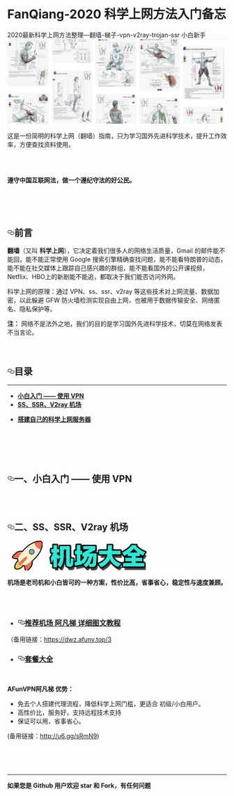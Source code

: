 # FanQiang-2020 科学上网方法入门备忘
2020最新科学上网方法整理—翻墙-梯子-vpn-v2ray-trojan-ssr 小白新手
<a target="_blank" rel="noopener noreferrer" href="https://github.com/elvischao/FanQiang/blob/master/img/pinterest.png"><img src="https://github.com/elvischao/FanQiang/blob/master/img/pinterest.png" alt="" style="max-width:100%;"></a>
<p>这是一份简明的科学上网（翻墙）指南，只为学习国外先进科学技术，提升工作效率，方便查找资料使用。</p>
<br>
<br>
<p><strong>遵守中国互联网法，做一个遵纪守法的好公民。</strong></p>
<br>
<br>
<br>
<h2><a id="user-content-前言" class="anchor" aria-hidden="true" href="#前言"><svg class="octicon octicon-link" viewBox="0 0 16 16" version="1.1" width="16" height="16" aria-hidden="true"><path fill-rule="evenodd" d="M4 9h1v1H4c-1.5 0-3-1.69-3-3.5S2.55 3 4 3h4c1.45 0 3 1.69 3 3.5 0 1.41-.91 2.72-2 3.25V8.59c.58-.45 1-1.27 1-2.09C10 5.22 8.98 4 8 4H4c-.98 0-2 1.22-2 2.5S3 9 4 9zm9-3h-1v1h1c1 0 2 1.22 2 2.5S13.98 12 13 12H9c-.98 0-2-1.22-2-2.5 0-.83.42-1.64 1-2.09V6.25c-1.09.53-2 1.84-2 3.25C6 11.31 7.55 13 9 13h4c1.45 0 3-1.69 3-3.5S14.5 6 13 6z"></path></svg></a>前言</h2>
<p><strong>翻墙</strong>（又叫 <strong>科学上网</strong>），它决定着我们很多人的网络生活质量，Gmail 的邮件能不能回，能不能正常使用 Google 搜索引擎精确查找问题，能不能看特朗普的动态，能不能在社交媒体上跟踪自己感兴趣的群组，能不能看国外的公开课视频，Netflix、HBO上的新剧能不能追，都取决于我们能否访问外网。</p>
<p>科学上网的原理：通过 VPN、ss、ssr、v2ray 等这些技术对上网流量、数据加密，以此躲避 GFW 防火墙检测实现自由上网，也被用于数据传输安全、网络匿名、隐私保护等。</p>
<p><strong>注：</strong> 网络不是法外之地，我们的目的是学习国外先进科学技术，切莫在网络发表不当言论。
<br>
<br>
<br></p>
<h2><a id="user-content-目录" class="anchor" aria-hidden="true" href="#目录"><svg class="octicon octicon-link" viewBox="0 0 16 16" version="1.1" width="16" height="16" aria-hidden="true"><path fill-rule="evenodd" d="M4 9h1v1H4c-1.5 0-3-1.69-3-3.5S2.55 3 4 3h4c1.45 0 3 1.69 3 3.5 0 1.41-.91 2.72-2 3.25V8.59c.58-.45 1-1.27 1-2.09C10 5.22 8.98 4 8 4H4c-.98 0-2 1.22-2 2.5S3 9 4 9zm9-3h-1v1h1c1 0 2 1.22 2 2.5S13.98 12 13 12H9c-.98 0-2-1.22-2-2.5 0-.83.42-1.64 1-2.09V6.25c-1.09.53-2 1.84-2 3.25C6 11.31 7.55 13 9 13h4c1.45 0 3-1.69 3-3.5S14.5 6 13 6z"></path></svg></a>目录</h2>
<hr>
<ul>
<li><a href="#1"><strong>小白入门 —— 使用 VPN</strong></a></li>
<li><a href="#2"><strong>SS、SSR、V2ray 机场</strong></a></li>
</ul>

<ul>
<li><a href="#3"><strong>搭建自己的科学上网服务器</strong></a></li>
</ul>
<br>
<br>
<br>
<br>
<h2><a id="user-content-一小白入门--使用-vpn" class="anchor" aria-hidden="true" href="#一小白入门--使用-vpn"><svg class="octicon octicon-link" viewBox="0 0 16 16" version="1.1" width="16" height="16" aria-hidden="true"><path fill-rule="evenodd" d="M4 9h1v1H4c-1.5 0-3-1.69-3-3.5S2.55 3 4 3h4c1.45 0 3 1.69 3 3.5 0 1.41-.91 2.72-2 3.25V8.59c.58-.45 1-1.27 1-2.09C10 5.22 8.98 4 8 4H4c-.98 0-2 1.22-2 2.5S3 9 4 9zm9-3h-1v1h1c1 0 2 1.22 2 2.5S13.98 12 13 12H9c-.98 0-2-1.22-2-2.5 0-.83.42-1.64 1-2.09V6.25c-1.09.53-2 1.84-2 3.25C6 11.31 7.55 13 9 13h4c1.45 0 3-1.69 3-3.5S14.5 6 13 6z"></path></svg></a><span id="user-content-1">一、小白入门 —— 使用 VPN</span></h2>
<br>
<br>
<h2><a id="user-content-二ssssrv2ray-机场" class="anchor" aria-hidden="true" href="#二ssssrv2ray-机场"><svg class="octicon octicon-link" viewBox="0 0 16 16" version="1.1" width="16" height="16" aria-hidden="true"><path fill-rule="evenodd" d="M4 9h1v1H4c-1.5 0-3-1.69-3-3.5S2.55 3 4 3h4c1.45 0 3 1.69 3 3.5 0 1.41-.91 2.72-2 3.25V8.59c.58-.45 1-1.27 1-2.09C10 5.22 8.98 4 8 4H4c-.98 0-2 1.22-2 2.5S3 9 4 9zm9-3h-1v1h1c1 0 2 1.22 2 2.5S13.98 12 13 12H9c-.98 0-2-1.22-2-2.5 0-.83.42-1.64 1-2.09V6.25c-1.09.53-2 1.84-2 3.25C6 11.31 7.55 13 9 13h4c1.45 0 3-1.69 3-3.5S14.5 6 13 6z"></path></svg></a><span id="user-content-2">二、SS、SSR、V2ray 机场</span></h2>
<p><a target="_blank" rel="noopener noreferrer" href="https://github.com/elvischao/FanQiang/blob/master/img/jcdq.png"><img src="https://github.com/elvischao/FanQiang/blob/master/img/jcdq.png" alt="" style="max-width:100%;"></a></p>
<p><strong>机场是老司机和小白皆可的一种方案，性价比高，省事省心，稳定性与速度兼顾。</strong></p>
<br>
<br>
<ul>
<li>
<h3><a id="user-content-推荐机场-just-my-socks-详细图文教程" class="anchor" aria-hidden="true" href="#推荐机场-just-my-socks-详细图文教程"><svg class="octicon octicon-link" viewBox="0 0 16 16" version="1.1" width="16" height="16" aria-hidden="true"><path fill-rule="evenodd" d="M4 9h1v1H4c-1.5 0-3-1.69-3-3.5S2.55 3 4 3h4c1.45 0 3 1.69 3 3.5 0 1.41-.91 2.72-2 3.25V8.59c.58-.45 1-1.27 1-2.09C10 5.22 8.98 4 8 4H4c-.98 0-2 1.22-2 2.5S3 9 4 9zm9-3h-1v1h1c1 0 2 1.22 2 2.5S13.98 12 13 12H9c-.98 0-2-1.22-2-2.5 0-.83.42-1.64 1-2.09V6.25c-1.09.53-2 1.84-2 3.25C6 11.31 7.55 13 9 13h4c1.45 0 3-1.69 3-3.5S14.5 6 13 6z"></path></svg></a><span id="user-content-4"><a href="http://u6.gg/sRmN9" rel="nofollow">推荐机场 阿凡梯 详细图文教程</a></span></h3>
</li>
</ul>
<p>（备用链接：<a href="https://dwz.afunv.top/3" rel="nofollow">https://dwz.afunv.top/3</a></p>
<ul>
<li>
<h3><a id="user-content-套餐大全" class="anchor" aria-hidden="true" href="#套餐大全"><svg class="octicon octicon-link" viewBox="0 0 16 16" version="1.1" width="16" height="16" aria-hidden="true"><path fill-rule="evenodd" d="M4 9h1v1H4c-1.5 0-3-1.69-3-3.5S2.55 3 4 3h4c1.45 0 3 1.69 3 3.5 0 1.41-.91 2.72-2 3.25V8.59c.58-.45 1-1.27 1-2.09C10 5.22 8.98 4 8 4H4c-.98 0-2 1.22-2 2.5S3 9 4 9zm9-3h-1v1h1c1 0 2 1.22 2 2.5S13.98 12 13 12H9c-.98 0-2-1.22-2-2.5 0-.83.42-1.64 1-2.09V6.25c-1.09.53-2 1.84-2 3.25C6 11.31 7.55 13 9 13h4c1.45 0 3-1.69 3-3.5S14.5 6 13 6z"></path></svg></a><a href="https://dwz.afunv.top/3" rel="nofollow">套餐大全</a></h3>
</li>
</ul>
<br>
<p><strong>AFunVPN阿凡梯 优势：</strong></p>
<ul>
<li>免去个人搭建代理流程，降低科学上网门槛，更适合 初级/小白用户。</li>
<li>高性价比，服务好，支持远程技术支持</li>
<li>保证可以用，省事省心。</li>
</ul>
<p>(备用链接：<a href="http://u6.gg/sRmN9" rel="nofollow">http://u6.gg/sRmN9</a>)</p>
<br>
<br>
<br>
<hr>
<p><strong>如果您是 Github 用户欢迎 star 和 Fork，有任何问题</strong></p>
</article>
</div>
